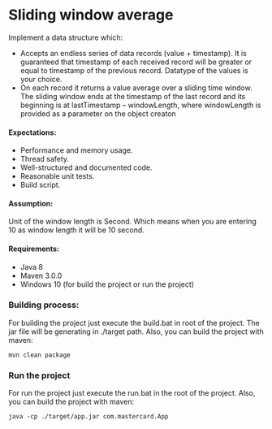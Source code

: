 # Sliding window average

Implement a data structure which:
* Accepts an endless series of data records (value + timestamp). It is guaranteed that timestamp of each received record will be greater or equal to timestamp of the previous record. Datatype of the values is your choice.
* On each record it returns a value average over a sliding time window. The sliding window ends at the timestamp of the last record and its beginning is at lastTimestamp – windowLength, where windowLength is provided as a parameter on the object creaton

#### Expectations:
* Performance and memory usage. 
* Thread safety. 
* Well-structured and documented code. 
* Reasonable unit tests.
* Build script.

#### Assumption: 
Unit of the window length is Second. Which means when you are entering 10 as window length it will be 10 second.

#### Requirements:
* Java 8
* Maven 3.0.0
* Windows 10 (for build the project or run the project)

### Building process:
For building the project just execute the build.bat in root of the project. The jar file will be generating in ./target path. Also, you can build the project with maven:

```
mvn clean package
```

### Run the project
For run the project just execute the run.bat in the root of the project. Also, you can build the project with maven:

```
java -cp ./target/app.jar com.mastercard.App
```

